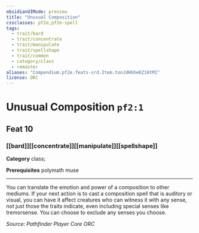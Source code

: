 ```yaml
---
obsidianUIMode: preview
title: "Unusual Composition"
cssclasses: pf2e,pf2e-spell
tags:
  - trait/bard
  - trait/concentrate
  - trait/manipulate
  - trait/spellshape
  - trait/common
  - category/class
  - remaster
aliases: "Compendium.pf2e.feats-srd.Item.tonJdHGheKZ16tMI"
license: ORC
---
```

# Unusual Composition `pf2:1`
## Feat 10
### [[bard]][[concentrate]][[manipulate]][[spellshape]]

**Category** class; 



**Prerequisites** polymath muse
* * *
You can translate the emotion and power of a composition to other mediums. If your next action is to cast a composition spell that is auditory or visual, you can have it affect creatures who can witness it with any sense, not just those the traits indicate, even including special senses like tremorsense. You can choose to exclude any senses you choose.

*Source: Pathfinder Player Core*
*ORC*